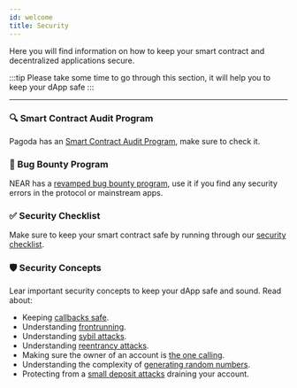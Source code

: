 ```yaml
---
id: welcome
title: Security
---
```


Here you will find information on how to keep your smart contract and decentralized applications secure.

:::tip
Please take some time to go through this section, it will help you to keep your dApp safe
:::

---

### 🔍 Smart Contract Audit Program
Pagoda has an [Smart Contract Audit Program](./audits.md), make sure to check it. 

### 🐞 Bug Bounty Program
NEAR has a [revamped bug bounty program](./bounty.md), use it if you find any security errors in the protocol or mainstream apps.

### ✅ Security Checklist
Make sure to keep your smart contract safe by running through our [security checklist](./checklist.md).

### 🛡️ Security Concepts
Lear important security concepts to keep your dApp safe and sound.  Read about:

- Keeping [callbacks safe](./callbacks.md).
- Understanding [frontrunning](./frontrunning.md).
- Understanding [sybil attacks](./sybil.md).
- Understanding [reentrancy attacks](./reentrancy.md).
- Making sure the owner of an account is [the one calling](./one_yocto.md).
- Understanding the complexity of [generating random numbers](./random.md).
- Protecting from a [small deposit attacks](./storage.md) draining your account.